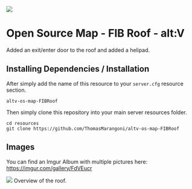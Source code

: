 ![](https://i.imgur.com/5KRMpaA.jpeg)

# Open Source Map - FIB Roof - alt:V
Added an exit/enter door to the roof and added a helipad.
## Installing Dependencies / Installation

After simply add the name of this resource to your `server.cfg` resource section.

`altv-os-map-FIBRoof`

Then simply clone this repository into your main server resources folder.

```
cd resources
git clone https://github.com/ThomasMarangoni/altv-os-map-FIBRoof
```

## Images
You can find an Imgur Album with multiple pictures here:
https://imgur.com/gallery/FdVEucr

![](https://i.imgur.com/rYb0vZJ.jpg)
Overview of the roof.
